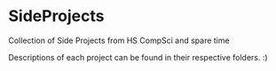 SideProjects
============

Collection of Side Projects from HS CompSci and spare time

Descriptions of each project can be found in their respective folders. :)
